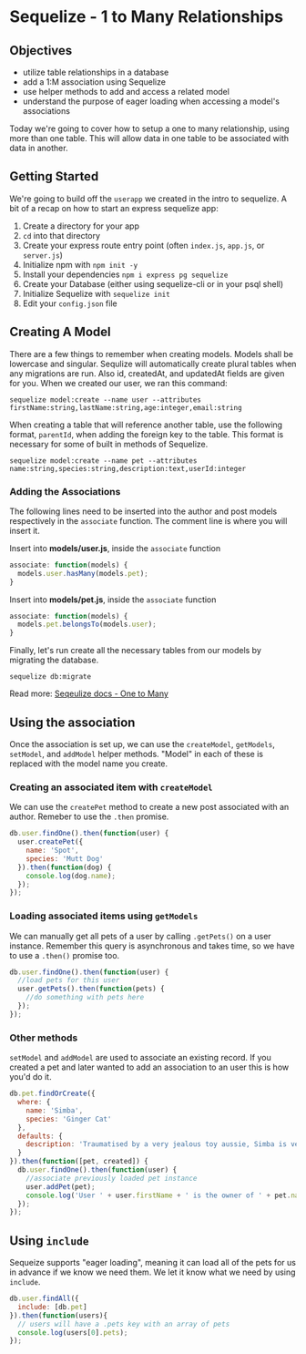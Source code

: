 # Sequelize - 1 to Many Relationships

## Objectives

* utilize table relationships in a database
* add a 1:M association using Sequelize
* use helper methods to add and access a related model
* understand the purpose of eager loading when accessing a model's associations

Today we're going to cover how to setup a one to many relationship, using more than one table. This will allow data in one table to be associated with data in another.

## Getting Started

We're going to build off the `userapp` we created in the intro to sequelize. A bit of a recap on how to start an express sequelize app:
1. Create a directory for your app
2. `cd` into that directory
3. Create your express route entry point (often `index.js`, `app.js`, or `server.js`)
4. Initialize npm with `npm init -y`
5. Install your dependencies `npm i express pg sequelize`
6. Create your Database (either using sequelize-cli or in your psql shell)
7. Initialize Sequelize with `sequelize init`
8. Edit your `config.json` file

## Creating A Model

There are a few things to remember when creating models. Models shall be lowercase and singular. Sequlize will automatically create plural tables when any migrations are run. Also id, createdAt, and updatedAt fields are given for you. When we created our user, we ran this command:

```
sequelize model:create --name user --attributes firstName:string,lastName:string,age:integer,email:string
```

When creating a table that will reference another table, use the following format, `parentId`, when adding the foreign key to the table. This format is necessary for some of built in methods of Sequelize.

```
sequelize model:create --name pet --attributes name:string,species:string,description:text,userId:integer
```

### Adding the Associations

The following lines need to be inserted into the author and post models respectively in the `associate` function. The comment line is where you will insert it.

Insert into **models/user.js**, inside the `associate` function

```js
associate: function(models) {
  models.user.hasMany(models.pet);
}
```

Insert into **models/pet.js**, inside the `associate` function

```js
associate: function(models) {
  models.pet.belongsTo(models.user);
}
```

Finally, let's run create all the necessary tables from our models by migrating the database.

```
sequelize db:migrate
```

Read more: [Seqeulize docs - One to Many](http://docs.sequelizejs.com/en/latest/docs/associations/#one-to-many-associations)

## Using the association

Once the association is set up, we can use the `createModel`, `getModels`, `setModel`, and `addModel` helper methods. "Model" in each of these is replaced with the model name you create.

### Creating an associated item with `createModel`

We can use the `createPet` method to create a new post associated with an author. Remeber to use the `.then` promise.

```js
db.user.findOne().then(function(user) {
  user.createPet({
    name: 'Spot',
    species: 'Mutt Dog'
  }).then(function(dog) {
    console.log(dog.name);
  });
});
```

### Loading associated items using `getModels`

We can manually get all pets of a user by calling `.getPets()` on a user instance. Remember this query is asynchronous and takes time, so we have to  use a `.then()` promise too.

```js
db.user.findOne().then(function(user) {
  //load pets for this user
  user.getPets().then(function(pets) {
    //do something with pets here
  });
});
```

### Other methods

`setModel` and `addModel` are used to associate an existing record. If you created a pet and later wanted to add an association to an user this is how you'd do it.

```js
db.pet.findOrCreate({
  where: {
    name: 'Simba',
    species: 'Ginger Cat'
  },
  defaults: {
    description: 'Traumatised by a very jealous toy aussie, Simba is very cute but rarely comes out to play'
  }
}).then(function([pet, created]) {
  db.user.findOne().then(function(user) {
    //associate previously loaded pet instance
    user.addPet(pet);
    console.log('User ' + user.firstName + ' is the owner of ' + pet.name);
  });
});
```

## Using `include`

Sequeize supports "eager loading", meaning it can load all of the pets for us in advance if we know we need them. We let it know what we need by using `include`.

```js
db.user.findAll({
  include: [db.pet]
}).then(function(users){
  // users will have a .pets key with an array of pets
  console.log(users[0].pets);
});
```

